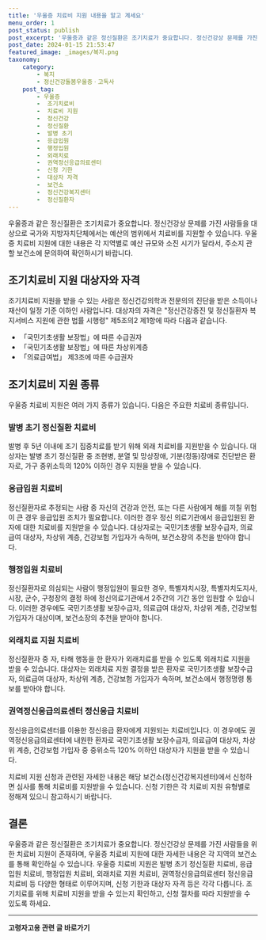 ```yaml
---
title: '우울증 치료비 지원 내용을 알고 계세요'
menu_order: 1
post_status: publish
post_excerpt: '우울증과 같은 정신질환은 조기치료가 중요합니다. 정신건강상 문제를 가진 사람들을 대상으로 국가와 지방자치단체에서는 예산의 범위에서 치료비를 지원할 수 있습니다. 우울증 치료비 지원에 대한 내용은 각 지역별로 예산 규모와 소진 시기가 달라서, 주소지 관할 보건소에 문의하여 확인하시기 바랍니다.'
post_date: 2024-01-15 21:53:47
featured_image: _images/복지.png
taxonomy:
    category:
        - 복지
        - 정신건강돌봄우울증ㆍ고독사
    post_tag:
        - 우울증
        -  조기치료비
        -  치료비 지원
        -  정신건강
        -  정신질환
        -  발병 초기
        -  응급입원
        -  행정입원
        -  외래치료
        -  권역정신응급의료센터
        -  신청 기한
        -  대상자 자격
        -  보건소
        -  정신건강복지센터
        -  정신질환자
---
```



우울증과 같은 정신질환은 조기치료가 중요합니다. 정신건강상 문제를 가진 사람들을 대상으로 국가와 지방자치단체에서는 예산의 범위에서 치료비를 지원할 수 있습니다. 우울증 치료비 지원에 대한 내용은 각 지역별로 예산 규모와 소진 시기가 달라서, 주소지 관할 보건소에 문의하여 확인하시기 바랍니다.

## 조기치료비 지원 대상자와 자격

조기치료비 지원을 받을 수 있는 사람은 정신건강의학과 전문의의 진단을 받은 소득이나 재산이 일정 기준 이하인 사람입니다. 대상자의 자격은 "정신건강증진 및 정신질환자 복지서비스 지원에 관한 법률 시행령" 제5조의2 제1항에 따라 다음과 같습니다.
- 「국민기초생활 보장법」에 따른 수급권자
- 「국민기초생활 보장법」에 따른 차상위계층
- 「의료급여법」 제3조에 따른 수급권자

## 조기치료비 지원 종류

우울증 치료비 지원은 여러 가지 종류가 있습니다. 다음은 주요한 치료비 종류입니다.

### 발병 초기 정신질환 치료비

발병 후 5년 이내에 조기 집중치료를 받기 위해 외래 치료비를 지원받을 수 있습니다. 대상자는 발병 초기 정신질환 중 조현병, 분열 및 망상장애, 기분(정동)장애로 진단받은 환자로, 가구 중위소득의 120% 이하인 경우 지원을 받을 수 있습니다.

### 응급입원 치료비

정신질환자로 추정되는 사람 중 자신의 건강과 안전, 또는 다른 사람에게 해를 끼칠 위험이 큰 경우 응급입원 조치가 필요합니다. 이러한 경우 정신 의료기관에서 응급입원된 환자에 대한 치료비를 지원받을 수 있습니다. 대상자로는 국민기초생활 보장수급자, 의료급여 대상자, 차상위 계층, 건강보험 가입자가 속하며, 보건소장의 추천을 받아야 합니다.

### 행정입원 치료비

정신질환자로 의심되는 사람이 행정입원이 필요한 경우, 특별자치시장, 특별자치도지사, 시장, 군수, 구청장의 결정 하에 정신의료기관에서 2주간의 기간 동안 입원할 수 있습니다. 이러한 경우에도 국민기초생활 보장수급자, 의료급여 대상자, 차상위 계층, 건강보험 가입자가 대상이며, 보건소장의 추천을 받아야 합니다.

### 외래치료 지원 치료비

정신질환자 중 자, 타해 행동을 한 환자가 외래치료를 받을 수 있도록 외래치료 지원을 받을 수 있습니다. 대상자는 외래치료 지원 결정을 받은 환자로 국민기초생활 보장수급자, 의료급여 대상자, 차상위 계층, 건강보험 가입자가 속하며, 보건소에서 행정명령 통보를 받아야 합니다.

### 권역정신응급의료센터 정신응급 치료비

정신응급의료센터를 이용한 정신응급 환자에게 지원되는 치료비입니다. 이 경우에도 권역정신응급의료센터에 내원한 환자로 국민기초생활 보장수급자, 의료급여 대상자, 차상위 계층, 건강보험 가입자 중 중위소득 120% 이하인 대상자가 지원을 받을 수 있습니다.

치료비 지원 신청과 관련된 자세한 내용은 해당 보건소(정신건강복지센터)에서 신청하면 심사를 통해 치료비를 지원받을 수 있습니다. 신청 기한은 각 치료비 지원 유형별로 정해져 있으니 참고하시기 바랍니다.

## 결론

우울증과 같은 정신질환은 조기치료가 중요합니다. 정신건강상 문제를 가진 사람들을 위한 치료비 지원이 존재하며, 우울증 치료비 지원에 대한 자세한 내용은 각 지역의 보건소를 통해 확인하실 수 있습니다. 우울증 치료비 지원은 발병 초기 정신질환 치료비, 응급입원 치료비, 행정입원 치료비, 외래치료 지원 치료비, 권역정신응급의료센터 정신응급 치료비 등 다양한 형태로 이루어지며, 신청 기한과 대상자 자격 등은 각각 다릅니다. 조기치료를 위해 치료비 지원을 받을 수 있는지 확인하고, 신청 절차를 따라 지원받을 수 있도록 하세요.
<!-- wp:separator -->
<hr class="wp-block-separator has-alpha-channel-opacity"/>
<!-- /wp:separator -->

<!-- wp:group {"backgroundColor":"base","layout":{"type":"constrained"}} -->
<div class="wp-block-group has-base-background-color has-background"><!-- wp:paragraph {"align":"center","fontSize":"medium"} -->
<p class="has-text-align-center has-large-font-size"><strong>고령자고용 관련 글 바로가기</strong></p>
<!-- /wp:paragraph -->


<!-- wp:latest-posts
{"categories":[{"id":10544,"count":19,"description":"","link":"https://uknowlaw.com/category/%ea%b3%a0%eb%a0%b9%ec%9e%90%ea%b3%a0%ec%9a%a9/","name":"고령자고용","slug":"고령자고용","taxonomy":"category","parent":0,"meta":[],"_links":{"self":[{"href":"https://uknowlaw.com/wp-json/wp/v2/categories/10544"}],"collection":[{"href":"https://uknowlaw.com/wp-json/wp/v2/categories"}],"about":[{"href":"https://uknowlaw.com/wp-json/wp/v2/taxonomies/category"}],"wp:post_type":[{"href":"https://uknowlaw.com/wp-json/wp/v2/posts?categories=10544"}],"curies":[{"name":"wp","href":"https://api.w.org/{rel}","templated":true}]}}],"postsToShow":100,"excerptLength":28,"postLayout":"grid","columns":2,"featuredImageAlign":"left","featuredImageSizeSlug":"large","fontSize":"small"} /--></div>
<!-- /wp:group -->